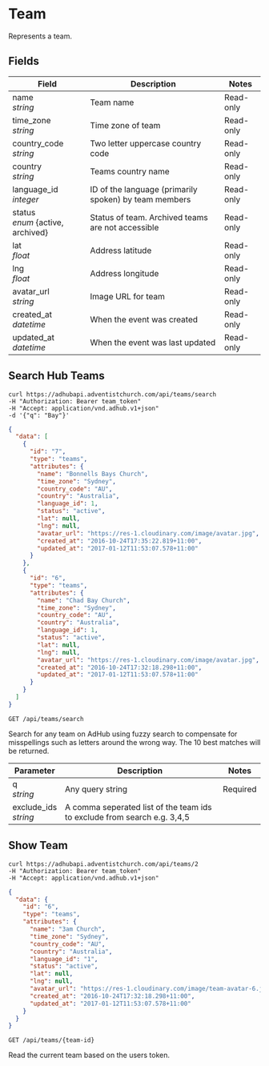 # Team

Represents a team.

## Fields

Field | Description | Notes
--------- | ------- | -------
name<br> *string* | Team name | Read-only
time_zone<br> *string* | Time zone of team | Read-only
country_code<br> *string* | Two letter uppercase country code | Read-only
country<br> *string* | Teams country name | Read-only
language_id<br>*integer* | ID of the language (primarily spoken) by team members | Read-only
status<br>*enum* {active, archived} | Status of team. Archived teams are not accessible | Read-only
lat<br> *float* | Address latitude | Read-only
lng<br> *float* | Address longitude | Read-only
avatar_url<br>*string* | Image URL for team | Read-only
created_at<br>*datetime* | When the event was created | Read-only
updated_at<br>*datetime* | When the event was last updated | Read-only

## Search Hub Teams
```shell
curl https://adhubapi.adventistchurch.com/api/teams/search
-H "Authorization: Bearer team_token"
-H "Accept: application/vnd.adhub.v1+json"
-d '{"q": "Bay"}'
```

```json
{
  "data": [
    {
      "id": "7",
      "type": "teams",
      "attributes": {
        "name": "Bonnells Bays Church",
        "time_zone": "Sydney",
        "country_code": "AU",
        "country": "Australia",
        "language_id": 1,
        "status": "active",
        "lat": null,
        "lng": null,
        "avatar_url": "https://res-1.cloudinary.com/image/avatar.jpg",
        "created_at": "2016-10-24T17:35:22.819+11:00",
        "updated_at": "2017-01-12T11:53:07.578+11:00"
      }
    },
    {
      "id": "6",
      "type": "teams",
      "attributes": {
        "name": "Chad Bay Church",
        "time_zone": "Sydney",
        "country_code": "AU",
        "country": "Australia",
        "language_id": 1,
        "status": "active",
        "lat": null,
        "lng": null,
        "avatar_url": "https://res-1.cloudinary.com/image/avatar.jpg",
        "created_at": "2016-10-24T17:32:18.298+11:00",
        "updated_at": "2017-01-12T11:53:07.578+11:00"
      }
    }
  ]
}
```
`GET /api/teams/search`

Search for any team on AdHub using fuzzy search to compensate for misspellings such as letters around the wrong way. The 10 best matches will be returned.

Parameter | Description | Notes
--------- | ------- | -------
q<br> *string* | Any query string | Required
exclude_ids<br> *string* | A comma seperated list of the team ids to exclude from search e.g. 3,4,5 |


## Show Team

```shell
curl https://adhubapi.adventistchurch.com/api/teams/2
-H "Authorization: Bearer team_token"
-H "Accept: application/vnd.adhub.v1+json"
```
```json
{
  "data": {
    "id": "6",
    "type": "teams",
    "attributes": {
      "name": "3am Church",
      "time_zone": "Sydney",
      "country_code": "AU",
      "country": "Australia",
      "language_id": "1",
      "status": "active",
      "lat": null,
      "lng": null,
      "avatar_url": "https://res-1.cloudinary.com/image/team-avatar-6.jpg",
      "created_at": "2016-10-24T17:32:18.298+11:00",
      "updated_at": "2017-01-12T11:53:07.578+11:00"
    }
  }
}
```

`GET /api/teams/{team-id}`

Read the current team based on the users token.